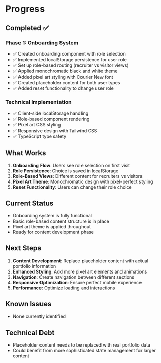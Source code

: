 # Progress

## Completed ✅

### Phase 1: Onboarding System
- ✅ Created onboarding component with role selection
- ✅ Implemented localStorage persistence for user role
- ✅ Set up role-based routing (recruiter vs visitor views)
- ✅ Applied monochromatic black and white theme
- ✅ Added pixel art styling with Courier New font
- ✅ Created placeholder content for both user types
- ✅ Added reset functionality to change user role

### Technical Implementation
- ✅ Client-side localStorage handling
- ✅ Role-based component rendering
- ✅ Pixel art CSS styling
- ✅ Responsive design with Tailwind CSS
- ✅ TypeScript type safety

## What Works
1. **Onboarding Flow**: Users see role selection on first visit
2. **Role Persistence**: Choice is saved in localStorage
3. **Role-Based Views**: Different content for recruiters vs visitors
4. **Pixel Art Theme**: Monochromatic design with pixel-perfect styling
5. **Reset Functionality**: Users can change their role choice

## Current Status
- Onboarding system is fully functional
- Basic role-based content structure is in place
- Pixel art theme is applied throughout
- Ready for content development phase

## Next Steps
1. **Content Development**: Replace placeholder content with actual portfolio information
2. **Enhanced Styling**: Add more pixel art elements and animations
3. **Navigation**: Create navigation between different sections
4. **Responsive Optimization**: Ensure perfect mobile experience
5. **Performance**: Optimize loading and interactions

## Known Issues
- None currently identified

## Technical Debt
- Placeholder content needs to be replaced with real portfolio data
- Could benefit from more sophisticated state management for larger content 